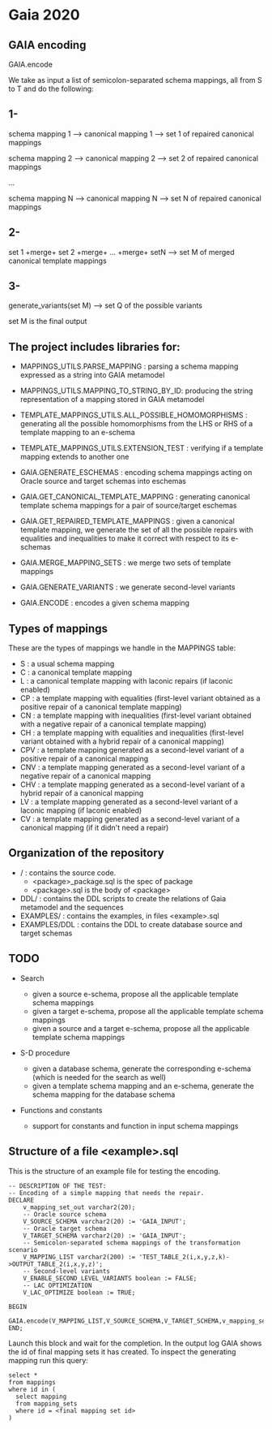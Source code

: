 Gaia 2020
=========


GAIA encoding
-------------

GAIA.encode

We take as input a list of semicolon-separated schema mappings, all from S to T and do the following:

1-
--
schema mapping 1 --> canonical mapping 1 --> set 1 of repaired canonical mappings

schema mapping 2 --> canonical mapping 2 --> set 2 of repaired canonical mappings

...

schema mapping N --> canonical mapping N --> set N of repaired canonical mappings 


2-
--

set 1 +merge+ set 2 +merge+ ... +merge+ setN --> set M of merged canonical template mappings

3-
--

generate_variants(set M) --> set Q of the possible variants 

set M is the final output

The project includes libraries for:
-----------------------------------

  - MAPPINGS\_UTILS.PARSE_MAPPING : parsing a schema mapping expressed as a string into GAIA metamodel
  - MAPPINGS\_UTILS.MAPPING\_TO\_STRING\_BY\_ID: producing the string representation of a mapping stored in GAIA metamodel
  - TEMPLATE\_MAPPINGS\_UTILS.ALL\_POSSIBLE\_HOMOMORPHISMS : generating all the possible homomorphisms from the LHS or RHS of a template mapping to an e-schema
  - TEMPLATE\_MAPPINGS\_UTILS.EXTENSION\_TEST : verifying if a template mapping extends to another one
    
  - GAIA.GENERATE_ESCHEMAS : encoding schema mappings acting on Oracle source and target schemas into eschemas
  - GAIA.GET\_CANONICAL\_TEMPLATE_MAPPING : generating canonical template schema mappings for a pair of source/target eschemas
  - GAIA.GET\_REPAIRED\_TEMPLATE\_MAPPINGS : given a canonical template mapping, we generate the set of all the possible repairs with equalities and inequalities to make it correct with respect to its e-schemas
  - GAIA.MERGE\_MAPPING\_SETS : we merge two sets of template mappings
  - GAIA.GENERATE\_VARIANTS : we generate second-level variants
  - GAIA.ENCODE : encodes a given schema mapping

Types of mappings
-----------------

These are the types of mappings we handle in the MAPPINGS table:

- S : a usual schema mapping
- C : a canonical template mapping
- L : a canonical template mapping with laconic repairs (if laconic enabled)
- CP : a template mapping with equalities (first-level variant obtained as a positive repair of a canonical template mapping)
- CN : a template mapping with inequalities (first-level variant obtained with a negative repair of a canonical template mapping)
- CH : a template mapping with equalities and inequalities (first-level variant obtained with a hybrid repair of a canonical mapping)
- CPV : a template mapping generated as a second-level variant of a positive repair of a canonical mapping
- CNV : a template mapping generated as a second-level variant of a negative repair of a canonical mapping
- CHV : a template mapping generated as a second-level variant of a hybrid repair of a canonical mapping
- LV : a template mapping generated as a second-level variant of a laconic mapping (if laconic enabled)
- CV : a template mapping generated as a second-level variant of a canonical mapping (if it didn't need a repair)

Organization of the repository
-------------------------------

  - / : contains the source code.
    - \<package\>_package.sql is the spec of package <package>
    - \<package\>.sql is the body of \<package\>
  - DDL/ : contains the DDL scripts to create the relations of Gaia metamodel and the sequences
  - EXAMPLES/ : contains the examples, in files \<example\>.sql
  - EXAMPLES/DDL : contains the DDL to create database source and target schemas

TODO
----

* Search
  - given a source e-schema, propose all the applicable template schema mappings
  - given a target e-schema, propose all the applicable template schema mappings
  - given a source and a target e-schema, propose all the applicable template schema mappings
  
* S-D procedure
  - given a database schema, generate the corresponding e-schema (which is needed for the search as well)
  - given a template schema mapping and an e-schema, generate the schema mapping for the database schema

* Functions and constants
  - support for constants and function in input schema mappings
  
Structure of a file \<example\>.sql
-----------------------------------

This is the structure of an example file for testing the encoding.

```
-- DESCRIPTION OF THE TEST:
-- Encoding of a simple mapping that needs the repair.
DECLARE
    v_mapping_set_out varchar2(20);
    -- Oracle source schema
    V_SOURCE_SCHEMA varchar2(20) := 'GAIA_INPUT';
    -- Oracle target schema
    V_TARGET_SCHEMA varchar2(20) := 'GAIA_INPUT';
    -- Semicolon-separated schema mappings of the transformation scenario
    V_MAPPING_LIST varchar2(200) := 'TEST_TABLE_2(i,x,y,z,k)->OUTPUT_TABLE_2(i,x,y,z)';
    -- Second-level variants
    V_ENABLE_SECOND_LEVEL_VARIANTS boolean := FALSE;
    -- LAC OPTIMIZATION
    V_LAC_OPTIMIZE boolean := TRUE;
    
BEGIN
    GAIA.encode(V_MAPPING_LIST,V_SOURCE_SCHEMA,V_TARGET_SCHEMA,v_mapping_set_out,V_ENABLE_SECOND_LEVEL_VARIANTS,V_LAC_OPTIMIZE);
END;
```

Launch this block and wait for the completion.
In the output log GAIA shows the id of final mapping sets it has created.
To inspect the generating mapping run this query:

```
select *
from mappings
where id in (
  select mapping
  from mapping_sets
  where id = <final mapping set id>
)

